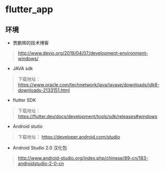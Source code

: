 # flutter_app

## 环境

* 贾鹏辉的技术博客
> http://www.devio.org/2019/04/07/development-environment-windows/


* JAVA sdk 

>  下载地址：https://www.oracle.com/technetwork/java/javase/downloads/jdk8-downloads-2133151.html 

* flutter SDK 

> 下载地址：https://flutter.dev/docs/development/tools/sdk/releases#windows

* Android stutio 
> 下载地址： https://developer.android.com/studio

* Android Studio 2.0 汉化包 
> http://www.android-studio.org/index.php/chinese/89-cn/183-androidstudio-2-0-cn


